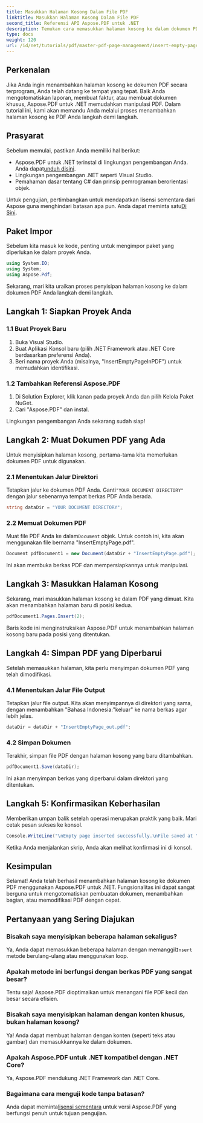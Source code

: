 ```yaml
---
title: Masukkan Halaman Kosong Dalam File PDF
linktitle: Masukkan Halaman Kosong Dalam File PDF
second_title: Referensi API Aspose.PDF untuk .NET
description: Temukan cara memasukkan halaman kosong ke dalam dokumen PDF secara terprogram dengan Aspose.PDF untuk .NET. Panduan lengkap ini memandu Anda dalam menyiapkan proyek, memuat PDF, dan menambahkan halaman kosong.
type: docs
weight: 120
url: /id/net/tutorials/pdf/master-pdf-page-management/insert-empty-pages/
---
```

## Perkenalan

Jika Anda ingin menambahkan halaman kosong ke dokumen PDF secara terprogram, Anda telah datang ke tempat yang tepat. Baik Anda mengotomatiskan laporan, membuat faktur, atau membuat dokumen khusus, Aspose.PDF untuk .NET memudahkan manipulasi PDF. Dalam tutorial ini, kami akan memandu Anda melalui proses menambahkan halaman kosong ke PDF Anda langkah demi langkah.

## Prasyarat

Sebelum memulai, pastikan Anda memiliki hal berikut:

-  Aspose.PDF untuk .NET terinstal di lingkungan pengembangan Anda. Anda dapat[unduh disini](https://releases.aspose.com/pdf/net/).
- Lingkungan pengembangan .NET seperti Visual Studio.
- Pemahaman dasar tentang C# dan prinsip pemrograman berorientasi objek.

 Untuk pengujian, pertimbangkan untuk mendapatkan lisensi sementara dari Aspose guna menghindari batasan apa pun. Anda dapat meminta satu[Di Sini](https://purchase.aspose.com/temporary-license/).

## Paket Impor

Sebelum kita masuk ke kode, penting untuk mengimpor paket yang diperlukan ke dalam proyek Anda.

```csharp
using System.IO;
using System;
using Aspose.Pdf;
```

Sekarang, mari kita uraikan proses penyisipan halaman kosong ke dalam dokumen PDF Anda langkah demi langkah.

## Langkah 1: Siapkan Proyek Anda

### 1.1 Buat Proyek Baru
1. Buka Visual Studio.
2. Buat Aplikasi Konsol baru (pilih .NET Framework atau .NET Core berdasarkan preferensi Anda).
3. Beri nama proyek Anda (misalnya, "InsertEmptyPageInPDF") untuk memudahkan identifikasi.

### 1.2 Tambahkan Referensi Aspose.PDF
1. Di Solution Explorer, klik kanan pada proyek Anda dan pilih Kelola Paket NuGet.
2. Cari "Aspose.PDF" dan instal.

Lingkungan pengembangan Anda sekarang sudah siap!

## Langkah 2: Muat Dokumen PDF yang Ada

Untuk menyisipkan halaman kosong, pertama-tama kita memerlukan dokumen PDF untuk digunakan.

### 2.1 Menentukan Jalur Direktori
 Tetapkan jalur ke dokumen PDF Anda. Ganti`"YOUR DOCUMENT DIRECTORY"` dengan jalur sebenarnya tempat berkas PDF Anda berada.

```csharp
string dataDir = "YOUR DOCUMENT DIRECTORY";
```

### 2.2 Memuat Dokumen PDF
 Muat file PDF Anda ke dalam`Document` objek. Untuk contoh ini, kita akan menggunakan file bernama "InsertEmptyPage.pdf".

```csharp
Document pdfDocument1 = new Document(dataDir + "InsertEmptyPage.pdf");
```

Ini akan membuka berkas PDF dan mempersiapkannya untuk manipulasi.

## Langkah 3: Masukkan Halaman Kosong

Sekarang, mari masukkan halaman kosong ke dalam PDF yang dimuat. Kita akan menambahkan halaman baru di posisi kedua.

```csharp
pdfDocument1.Pages.Insert(2);
```

Baris kode ini menginstruksikan Aspose.PDF untuk menambahkan halaman kosong baru pada posisi yang ditentukan.

## Langkah 4: Simpan PDF yang Diperbarui

Setelah memasukkan halaman, kita perlu menyimpan dokumen PDF yang telah dimodifikasi.

### 4.1 Menentukan Jalur File Output
Tetapkan jalur file output. Kita akan menyimpannya di direktori yang sama, dengan menambahkan "Bahasa Indonesia:"keluar" ke nama berkas agar lebih jelas.

```csharp
dataDir = dataDir + "InsertEmptyPage_out.pdf";
```

### 4.2 Simpan Dokumen
Terakhir, simpan file PDF dengan halaman kosong yang baru ditambahkan.

```csharp
pdfDocument1.Save(dataDir);
```

Ini akan menyimpan berkas yang diperbarui dalam direktori yang ditentukan.

## Langkah 5: Konfirmasikan Keberhasilan

Memberikan umpan balik setelah operasi merupakan praktik yang baik. Mari cetak pesan sukses ke konsol.

```csharp
Console.WriteLine("\nEmpty page inserted successfully.\nFile saved at " + dataDir);
```

Ketika Anda menjalankan skrip, Anda akan melihat konfirmasi ini di konsol.

## Kesimpulan

Selamat! Anda telah berhasil menambahkan halaman kosong ke dokumen PDF menggunakan Aspose.PDF untuk .NET. Fungsionalitas ini dapat sangat berguna untuk mengotomatiskan pembuatan dokumen, menambahkan bagian, atau memodifikasi PDF dengan cepat.

## Pertanyaan yang Sering Diajukan

### Bisakah saya menyisipkan beberapa halaman sekaligus?
Ya, Anda dapat memasukkan beberapa halaman dengan memanggil`Insert` metode berulang-ulang atau menggunakan loop.

### Apakah metode ini berfungsi dengan berkas PDF yang sangat besar?
Tentu saja! Aspose.PDF dioptimalkan untuk menangani file PDF kecil dan besar secara efisien.

### Bisakah saya menyisipkan halaman dengan konten khusus, bukan halaman kosong?
Ya! Anda dapat membuat halaman dengan konten (seperti teks atau gambar) dan memasukkannya ke dalam dokumen.

### Apakah Aspose.PDF untuk .NET kompatibel dengan .NET Core?
Ya, Aspose.PDF mendukung .NET Framework dan .NET Core.

### Bagaimana cara menguji kode tanpa batasan?
 Anda dapat meminta[lisensi sementara](https://purchase.aspose.com/temporary-license/) untuk versi Aspose.PDF yang berfungsi penuh untuk tujuan pengujian.